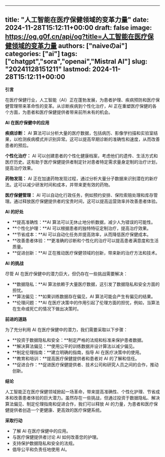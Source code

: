 
---
title: "人工智能在医疗保健领域的变革力量"
date: 2024-11-28T15:12:11+00:00
draft: false
image: https://og.g0f.cn/api/og?title=人工智能在医疗保健领域的变革力量
authors: ["naiveのai"]
categories: ["ai"]
tags: ["chatgpt","sora","openai","Mistral AI"]
slug: "20241128151211"
lastmod: 2024-11-28T15:12:11+00:00
---
**引言**

在医疗保健行业，人工智能（AI）正在蓬勃发展，为患者护理、疾病预防和医疗保健管理带来革命性的变革。从诊断疾病到个性化治疗，AI 正在重塑医疗保健的各个方面，为患者和医疗保健提供者带来前所未有的机会。

**AI 在医疗保健中的应用**

**疾病诊断：**
AI 算法可以分析大量的医疗数据，包括病历、影像学扫描和实验室结果，以检测疾病模式并识别异常。这可以提高早期诊断的准确性和速度，从而改善患者的预后。

**个性化治疗：**
AI 可以创建患者的个性化健康档案，考虑他们的遗传、生活方式和医疗历史。这有助于医疗保健提供者制定针对患者特定需求量身定制的治疗计划，提高治疗效果。

**药物发现：**
AI 正在加速药物发现过程，通过分析大量分子数据来识别潜在的新疗法。这可以减少研发时间和成本，并带来更有效的药物。

**医疗保健管理：**
AI 可以自动化行政任务，例如预约安排、保险索赔处理和库存管理。通过释放医疗保健提供者的宝贵时间，这可以提高运营效率并改善患者体验。

**AI 的好处**

* **提高准确性：**AI 算法可以无休止地分析数据，减少人为错误的可能性。
* **个性化护理：**AI 可以根据患者的独特特征定制治疗，提高治疗效果。
* **节省成本：**AI 可以自动化任务并提高效率，从而降低医疗保健成本。
* **改善患者体验：**更准确的诊断和个性化的治疗可以提高患者满意度和生活质量。
* **促进创新：**AI 正在推动医疗保健领域的创新，带来新的治疗方法和技术。

**AI 的挑战**

尽管 AI 在医疗保健中的潜力巨大，但仍存在一些挑战需要解决：

* **数据隐私：**AI 算法依赖于大量医疗数据，这引发了数据隐私和安全方面的担忧。
* **算法偏见：**如果训练数据存在偏见，AI 算法可能会产生有偏见的结果。
* **伦理问题：**AI 在医疗决策中的作用引起了伦理方面的担忧，例如，当算法在生命或死亡的情况下做出决策时。

**前进的道路**

为了充分利用 AI 在医疗保健中的潜力，我们需要采取以下步骤：

* **投资于数据隐私和安全：**制定严格的法规和标准来保护患者数据。
* **解决算法偏见：**使用公平的训练数据并设计算法以减少偏见。
* **制定伦理指南：**建立明确的指南，指导 AI 在医疗决策中的使用。
* **教育和培训：**提高医疗保健提供者和患者对 AI 的了解和信任。
* **促进合作：**促进医疗保健提供者、技术公司和研究人员之间的合作，推动创新。

**结论**

人工智能正在医疗保健领域掀起一场革命，带来提高准确性、个性化护理、节省成本和改善患者体验的巨大潜力。虽然存在一些挑战，但通过投资于数据隐私、解决算法偏见、制定伦理指南和促进合作，我们可以释放 AI 的力量，为患者和医疗保健提供者创造一个更健康、更高效的医疗保健系统。

**采取行动**

* 了解 AI 在医疗保健中的应用。
* 与医疗保健提供者讨论 AI 如何改善您的护理。
* 支持保护数据隐私和安全的法规。
* 倡导公平和负责任地使用 AI。